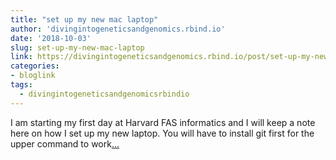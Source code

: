 ```yaml
---
title: "set up my new mac laptop"
author: 'divingintogeneticsandgenomics.rbind.io'
date: '2018-10-03'
slug: set-up-my-new-mac-laptop
link: https://divingintogeneticsandgenomics.rbind.io/post/set-up-my-new-mac-laptop/
categories:
- bloglink
tags:
  - divingintogeneticsandgenomicsrbindio
---
```


I am starting my first day at Harvard FAS informatics and I will keep a note here on how I set up my new laptop. You will have to install git first for the upper command to work[... <i class="fas fa-external-link-alt"></i>](https://divingintogeneticsandgenomics.rbind.io/post/set-up-my-new-mac-laptop/)


